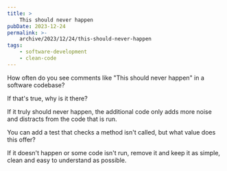 ```yaml
---
title: >
    This should never happen
pubDate: 2023-12-24
permalink: >-
    archive/2023/12/24/this-should-never-happen
tags:
    - software-development
    - clean-code
---
```


How often do you see comments like "This should never happen" in a software codebase?

If that's true, why is it there?

If it truly should never happen, the additional code only adds more noise and distracts from the code that is run.

You can add a test that checks a method isn't called, but what value does this offer?

If it doesn't happen or some code isn't run, remove it and keep it as simple, clean and easy to understand as possible.
